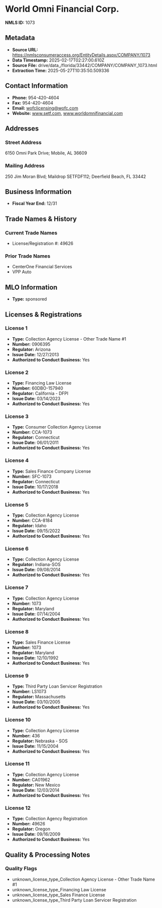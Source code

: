 # World Omni Financial Corp.

**NMLS ID:** 1073

## Metadata
- **Source URL:** https://nmlsconsumeraccess.org/EntityDetails.aspx/COMPANY/1073
- **Data Timestamp:** 2025-02-17T02:27:00.610Z
- **Source File:** drive/data_/florida/33442/COMPANY/COMPANY_1073.html
- **Extraction Time:** 2025-05-27T10:35:50.509336

## Contact Information
- **Phone:** 954-420-4604
- **Fax:** 954-420-4604
- **Email:** wofclicensing@wofc.com
- **Website:** www.setf.com, www.worldomnifinancial.com

## Addresses
### Street Address
6150 Omni Park Drive; Mobile, AL 36609

### Mailing Address
250 Jim Moran Blvd; Maildrop SETFDF112; Deerfield Beach, FL 33442

## Business Information
- **Fiscal Year End:** 12/31

## Trade Names & History
### Current Trade Names
- License/Registration #: 49626

### Prior Trade Names
- CenterOne Financial Services
- VPP Auto

## MLO Information
- **Type:** sponsored

## Licenses & Registrations

### License 1
- **Type:** Collection Agency License - Other Trade Name #1
- **Number:** 0906395
- **Regulator:** Arizona
- **Issue Date:** 12/27/2013
- **Authorized to Conduct Business:** Yes

### License 2
- **Type:** Financing Law License
- **Number:** 60DBO-157940
- **Regulator:** California - DFPI
- **Issue Date:** 03/14/2023
- **Authorized to Conduct Business:** Yes

### License 3
- **Type:** Consumer Collection Agency License
- **Number:** CCA-1073
- **Regulator:** Connecticut
- **Issue Date:** 06/01/2011
- **Authorized to Conduct Business:** Yes

### License 4
- **Type:** Sales Finance Company License
- **Number:** SFC-1073
- **Regulator:** Connecticut
- **Issue Date:** 10/17/2018
- **Authorized to Conduct Business:** Yes

### License 5
- **Type:** Collection Agency License
- **Number:** CCA-8184
- **Regulator:** Idaho
- **Issue Date:** 09/15/2022
- **Authorized to Conduct Business:** Yes

### License 6
- **Type:** Collection Agency License
- **Regulator:** Indiana-SOS
- **Issue Date:** 09/08/2014
- **Authorized to Conduct Business:** Yes

### License 7
- **Type:** Collection Agency License
- **Number:** 1073
- **Regulator:** Maryland
- **Issue Date:** 07/14/2004
- **Authorized to Conduct Business:** Yes

### License 8
- **Type:** Sales Finance License
- **Number:** 1073
- **Regulator:** Maryland
- **Issue Date:** 12/10/1992
- **Authorized to Conduct Business:** Yes

### License 9
- **Type:** Third Party Loan Servicer Registration
- **Number:** LS1073
- **Regulator:** Massachusetts
- **Issue Date:** 03/10/2005
- **Authorized to Conduct Business:** Yes

### License 10
- **Type:** Collection Agency License
- **Number:** 436
- **Regulator:** Nebraska - SOS
- **Issue Date:** 11/15/2004
- **Authorized to Conduct Business:** Yes

### License 11
- **Type:** Collection Agency License
- **Number:** CA01962
- **Regulator:** New Mexico
- **Issue Date:** 12/03/2014
- **Authorized to Conduct Business:** Yes

### License 12
- **Type:** Collection Agency Registration
- **Number:** 49626
- **Regulator:** Oregon
- **Issue Date:** 09/16/2009
- **Authorized to Conduct Business:** Yes

## Quality & Processing Notes
### Quality Flags
- unknown_license_type_Collection Agency License - Other Trade Name #1
- unknown_license_type_Financing Law License
- unknown_license_type_Sales Finance License
- unknown_license_type_Third Party Loan Servicer Registration
